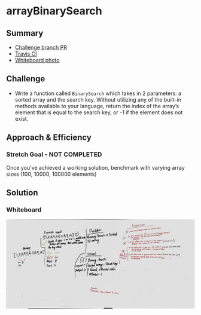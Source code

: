 # arrayBinarySearch
<!-- Short summary or background information -->
## Summary
<!-- 
* A link to the PR for the branch your code was written to
* A link to your passing tests from that PR on travis-ci.com
* For Data Structures: A link to the documentation folder
* For Code Challenges: A photograph of your whiteboard 
-->
* [Challenge branch PR][1]
* [Travis CI][2]
* [Whiteboard photo][3]

[1]: xyz.com
[2]: xyz.com
[3]: xyz.com
[4]: xyz.com

## Challenge
<!-- Description of the challenge -->
* Write a function called `BinarySearch` which takes in 2 parameters: a sorted array and the search key. Without utilizing any of the built-in methods available to your language, return the index of the array’s element that is equal to the search key, or -1 if the element does not exist.


## Approach & Efficiency
<!-- What approach did you take? Why? What is the Big O space/time for this approach? -->

### Stretch Goal - **NOT COMPLETED**
Once you’ve achieved a working solution, benchmark with varying array sizes (100, 10000, 100000 elements)

## Solution
<!-- Embedded whiteboard image -->
### Whiteboard
![arrayBinarySearch whiteboard image 1](../../../assets/array_binary_search.jpg)
